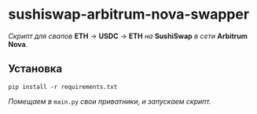 # sushiswap-arbitrum-nova-swapper
*Скрипт для свапов* **ETH** -> **USDC** -> **ETH** *на* **SushiSwap** *в сети* **Arbitrum Nova**.

## Установка

` pip install -r requirements.txt `


*Помещаем в* `main.py` *свои приватники, и запускаем скрипт.*
